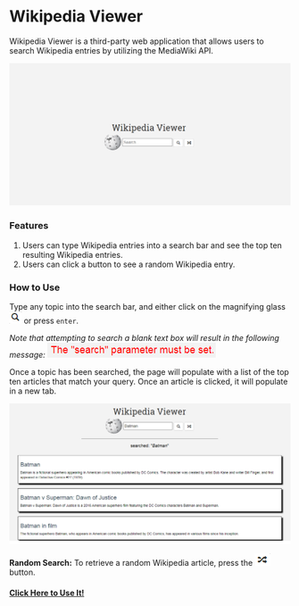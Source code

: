 # Wikipedia Viewer

Wikipedia Viewer is a third-party web application that allows users to search Wikipedia entries by utilizing the MediaWiki API.

![Alt text](./Images/Wiki.png?raw=true "Wikipedia Viewer")

### Features

1. Users can type Wikipedia entries into a search bar and see the top ten resulting Wikipedia entries.
2. Users can click a button to see a random Wikipedia entry.

### How to Use

Type any topic into the search bar, and either click on the magnifying glass ![Alt text](./Images/glass.png?raw=true "Magnifying Glass") or press `enter`.

*Note that attempting to search a blank text box will result in the following message:* ![Alt text](./Images/nosearch.png?raw=true "No Search")
	
Once a topic has been searched, the page will populate with a list of the top ten articles that match your query. Once an article is clicked, it will populate in a new tab.

![Alt text](./Images/batman.png?raw=true "Wikipedia Viewer")

**Random Search:** To retrieve a random Wikipedia article, press the ![Alt text](./Images/random.png?raw=true "Random") button.  



#### [Click Here to Use It!](https://abrown4123.github.io/wikiViewer/)
